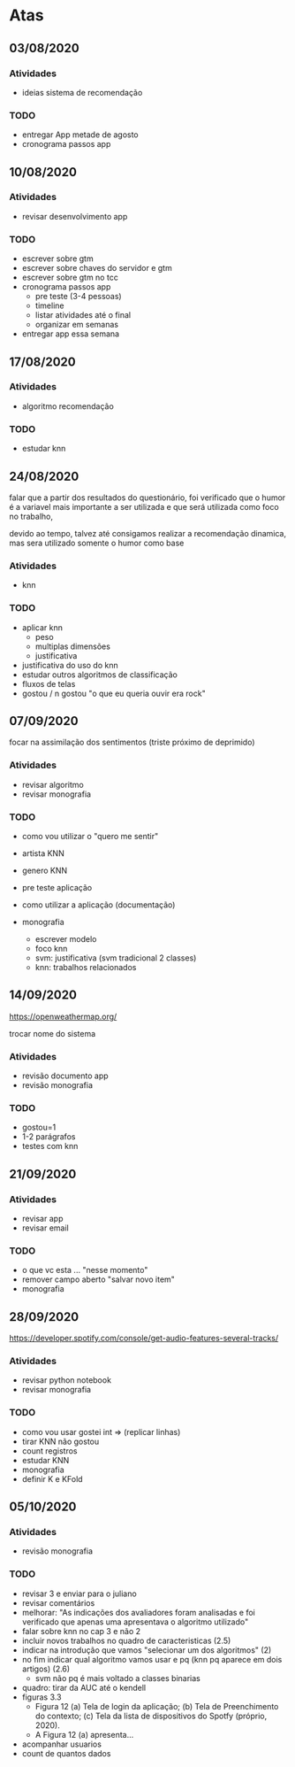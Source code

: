 # Atas

## 03/08/2020

### Atividades

- ideias sistema de recomendação

### TODO

- entregar App metade de agosto
- cronograma passos app

## 10/08/2020

### Atividades

- revisar desenvolvimento app

### TODO

- escrever sobre gtm
- escrever sobre chaves do servidor e gtm
- escrever sobre gtm no tcc
- cronograma passos app
  - pre teste (3-4 pessoas)
  - timeline
  - listar atividades até o final
  - organizar em semanas
- entregar app essa semana

## 17/08/2020

### Atividades

- algoritmo recomendação

### TODO

- estudar knn

## 24/08/2020

falar que a partir dos resultados do questionário, foi verificado que o humor é a variavel mais importante a ser utilizada e que será utilizada como foco no trabalho,

devido ao tempo, talvez até consigamos realizar a recomendação dinamica, mas sera utilizado somente o humor como base

### Atividades

- knn

### TODO

- aplicar knn
  - peso
  - multiplas dimensões
  - justificativa
- justificativa do uso do knn
- estudar outros algoritmos de classificação
- fluxos de telas
- gostou / n gostou "o que eu queria ouvir era rock"

## 07/09/2020

focar na assimilação dos sentimentos (triste próximo de deprimido)

### Atividades

- revisar algoritmo
- revisar monografia

### TODO

- como vou utilizar o "quero me sentir"

- artista KNN
- genero KNN

- pre teste aplicação
- como utilizar a aplicação (documentação)

- monografia
  - escrever modelo
  - foco knn
  - svm: justificativa (svm tradicional 2 classes)
  - knn: trabalhos relacionados

## 14/09/2020

https://openweathermap.org/

trocar nome do sistema

### Atividades

- revisão documento app
- revisão monografia

### TODO

- gostou=1
- 1-2 parágrafos
- testes com knn

## 21/09/2020

### Atividades

- revisar app
- revisar email

### TODO

- o que vc esta ... "nesse momento"
- remover campo aberto "salvar novo item"
- monografia



## 28/09/2020

https://developer.spotify.com/console/get-audio-features-several-tracks/

### Atividades

- revisar python notebook
- revisar monografia

### TODO

- como vou usar gostei int => (replicar linhas)
- tirar KNN não gostou
- count registros
- estudar KNN
- monografia
- definir K e KFold

## 05/10/2020

### Atividades

- revisão monografia

### TODO

- revisar 3 e enviar para o juliano
- revisar comentários
- melhorar: "As indicações dos avaliadores foram analisadas e foi verificado que apenas uma apresentava o algoritmo utilizado"
- falar sobre knn no cap 3 e não 2
- incluir novos trabalhos no quadro de caracteristicas (2.5)
- indicar na introdução que vamos "selecionar um dos algoritmos" (2)
- no fim indicar qual algoritmo vamos usar e pq (knn pq aparece em dois artigos) (2.6)
  - svm não pq é mais voltado a classes binarias
- quadro: tirar da AUC até o kendell
- figuras 3.3
  - Figura 12 (a) Tela de login da aplicação; (b) Tela de Preenchimento do contexto; (c) Tela da lista de dispositivos do Spotfy (próprio, 2020).
  -  A Figura 12 (a) apresenta...
- acompanhar usuarios
- count de quantos dados

